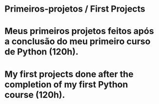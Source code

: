 # Primeiros-projetos / First Projects

Meus primeiros projetos feitos após a conclusão do meu primeiro curso de Python (120h).
=========================================================================================
My first projects done after the completion of my first Python course (120h).
=========================================================================================
